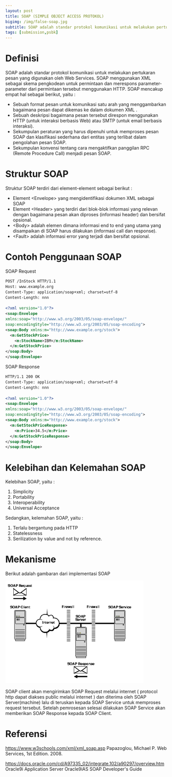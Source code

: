 ```yaml
---
layout: post
title: SOAP (SIMPLE OBJECT ACCESS PROTOKOL)
bigimg: /img/false-soap.jpg
subtitle: SOAP adalah standar protokol komunikasi untuk melakukan pertukaran pesan yang digunakan oleh Web Services
tags: [submission,psbk]
---
```

# Definisi

SOAP adalah standar protokol komunikasi untuk melakukan pertukaran pesan yang digunakan oleh Web Services. SOAP menggunakan XML sebagai skema pengkodean untuk permintaan dan merespons parameter-parameter dari permintaan tersebut menggunakan HTTP.
SOAP mencakup empat hal sebagai berikut, yaitu :

* Sebuah format pesan untuk komunikasi satu arah yang menggambarkan bagaimana pesan dapat dikemas ke dalam dokumen XML .
* Sebuah deskripsi bagaimana pesan tersebut direspon menggunakan HTTP (untuk interaksi berbasis Web) atau SMTP (untuk email berbasis interaksi).
* Sekumpulan peraturan yang harus dipenuhi untuk memproses pesan SOAP dan klasifikasi sederhana dari entitas yang terlibat dalam pengolahan pesan SOAP.
* Sekumpulan konvensi tentang cara mengaktifkan panggilan RPC (Remote Procedure Call) menjadi pesan SOAP.


# Struktur SOAP

Struktur SOAP terdiri dari element-element sebagai berikut :

* Element &lt;Envelope&gt; yang mengidentifikasi dokumen XML sebagai SOAP
* Element &lt;Header&gt; yang terdiri dari blok-blok informasi yang relevan dengan bagaimana pesan akan diproses (informasi header) dan bersifat opsional. 
* &lt;Body&gt; adalah elemen dimana informasi end to end yang utama yang disampaikan di SOAP harus dilakukan (informasi call dan response).
* &lt;Fault&gt; adalah informasi error yang terjadi dan bersifat opsional.
 

# Contoh Penggunaan SOAP


SOAP Request

~~~ xml
POST /InStock HTTP/1.1
Host: www.example.org
Content-Type: application/soap+xml; charset=utf-8
Content-Length: nnn

<?xml version="1.0"?>
<soap:Envelope
xmlns:soap="http://www.w3.org/2003/05/soap-envelope/"
soap:encodingStyle="http://www.w3.org/2003/05/soap-encoding">
<soap:Body xmlns:m="http://www.example.org/stock">
  <m:GetStockPrice>
    <m:StockName>IBM</m:StockName>
  </m:GetStockPrice>
</soap:Body>
</soap:Envelope>
~~~

SOAP Response

~~~ xml
HTTP/1.1 200 OK
Content-Type: application/soap+xml; charset=utf-8
Content-Length: nnn

<?xml version="1.0"?>
<soap:Envelope
xmlns:soap="http://www.w3.org/2003/05/soap-envelope/"
soap:encodingStyle="http://www.w3.org/2003/05/soap-encoding">
<soap:Body xmlns:m="http://www.example.org/stock">
  <m:GetStockPriceResponse>
    <m:Price>34.5</m:Price>
  </m:GetStockPriceResponse>
</soap:Body>
</soap:Envelope>
~~~

# Kelebihan dan Kelemahan SOAP

Kelebihan SOAP, yaitu :

1. Simplicity
2. Portability
3. Interoperability
4. Universal Acceptance

Sedangkan, kelemahan SOAP, yaitu :

1. Terlalu bergantung pada HTTP
2. Statelessness
3. Serilization by value and not by reference.
      

# Mekanisme

Berikut adalah gambaran dari implementasi SOAP

![SOAP](/img/soapdg001.gif)

SOAP client akan mengirimkan SOAP Request melalui internet ( protocol http dapat diakses public melalui internet ) dan diterima oleh SOAP Server(machine) lalu di teruskan kepada SOAP Service untuk memproses request tersebut. Setelah pemrosesan selesai dilakukan SOAP Service akan memberikan SOAP Response kepada SOAP Client.


# Referensi

https://www.w3schools.com/xml/xml_soap.asp
Papazoglou, Michael P. Web Services, 1st Edition. 2008.

https://docs.oracle.com/cd/A97335_02/integrate.102/a90297/overview.htm
Oracle9i Application Server Oracle9iAS SOAP Developer's Guide